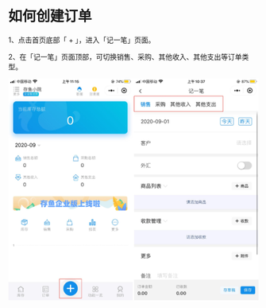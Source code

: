 # 如何创建订单

1、点击首页底部「 + 」，进入「记一笔」页面。

2、在「记一笔」页面顶部，可切换销售、采购、其他收入、其他支出等订单类型。

<img src="..\..\image\小程序\订单管理\01-如何创建订单01.jpg" alt="PNG" style="zoom:50%;" />

